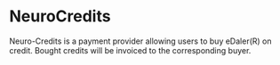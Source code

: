 # NeuroCredits
Neuro-Credits is a payment provider allowing users to buy eDaler(R) on credit. Bought credits will be invoiced to the corresponding buyer.
